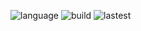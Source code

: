 ![language](https://img.shields.io/github/languages/top/N0WST4NDUP/Algorithm.svg?color=orange&logo=java&style=plastic)
![build](https://travis-ci.org/N0WST4NDUP/Algorithm.svg?branch=main&color=lightgreen&style=plastic)
![lastest](https://img.shields.io/github/last-commit/N0WST4NDUP/Algorithm.svg?color=cc33ff&style=plastic)
